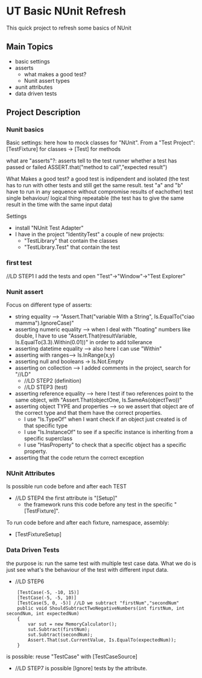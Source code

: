 # UT Basic NUnit Refresh

This quick project to refresh some basics of NUnit

## Main Topics

- basic settings
- asserts
  - what makes a good test?
  - Nunit assert types
- aunit attributes
- data driven tests

## Project Description

### Nunit basics

Basic settings: here how to mock classes for "NUnit". From a "Test Project": [TestFixture] for classes -> [Test] for methods

what are "asserts"?:
asserts tell to the test runner whether a test has passed or failed
ASSERT.that("method to call","expected result")

What Makes a good test?
a good test is indipendent and isolated (the test has to run with other tests and still get the same result. test "a" and "b" have to run in any sequence without compromise results of eachother)
test single behaviour/ logical thing repeatable (the test has to give the same result in the time with the same input data)

Settings
 - install "NUnit Test Adapter"
 - I have in the project "IdentityTest" a couple of new projects:
   - "TestLibrary" that contain the classes
   - "TestLibrary.Test" that contain the test

### first test

//LD STEP1 I add the tests and open "Test"->"Window"->"Test Explorer"

### Nunit assert

Focus on different type of asserts:
 - string equality --> "Assert.That("variable With a String", Is.EqualTo("ciao mamma").IgnoreCase)"
 - asserting numeric equality --> when I deal with "floating" numbers like double, I have to use "Assert.That(resultVariable, Is.EqualTo(3.3).Within(0.01))" in order to add tollerance
 - asserting datetime equality --> also here I can use "Within"
 - asserting with ranges--> Is.InRange(x,y)
 - asserting null and booleans -> Is.Not.Empty
 - asserting on collection --> I added comments in the project, search for "//LD"
   - //LD STEP2 (definition)
   - //LD STEP3 (test)
 - asserting reference equality --> here I test if two references point to the same object, with "Assert.That(objectOne, Is.SameAs(objectTwo))"
 - asserting object TYPE and properties --> so we assert that object are of the correct type and that them have the correct properties.
   - I use "Is.TypeOf<AnObjectType>" when I want check if an object just created is of that specific type
   - I use "Is.InstanceOf<ASuperClass>" to see if a specific instance is inheriting from a specific superclass
   - I use "HasProperty" to check that a specific object has a specific property.
 - asserting that the code return the correct exception

### NUnit Attributes

Is possible run code before and after each TEST
 - //LD STEP4 the first attribute is "[Setup]"
   - the framework runs this code before any test in the specific "[TestFixture]". 

To run code before and after each fixture, namespace, assembly:
 - [TestFixtureSetup]

### Data Driven Tests

the purpose is: run the same test with multiple test case data. What we do is just see what's the behaviour of the test with different input data.

- //LD STEP6

```
    [TestCase(-5, -10, 15)]
    [TestCase(-5, -5, 10)]
    [TestCase(5, 0, -5)] //LD we subtract "firstNum","secondNum"
    public void ShouldSubtractTwoNegativeNumbers(int firstNum, int secondNum, int expectedNum)
    {
        var sut = new MemoryCalculator();
        sut.Subtract(firstNum);
        sut.Subtract(secondNum);
        Assert.That(sut.CurrentValue, Is.EqualTo(expectedNum));
    }
```

is possible: reuse "TestCase" with [TestCaseSource]

- //LD STEP7 is possible [Ignore] tests by the attribute.